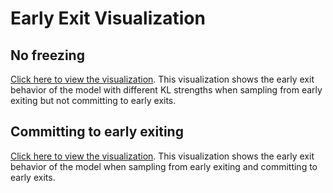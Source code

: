 # Early Exit Visualization

## No freezing
[Click here to view the visualization](https://htmlpreview.github.io/?https://github.com/MeridianResearch/externalization/blob/karthik/tests/early_exit_teacher/unfrozen_teacher_output.html). This visualization shows the early exit behavior of the model with different KL strengths when sampling from early exiting but not committing to early exits.

## Committing to early exiting
[Click here to view the visualization](https://htmlpreview.github.io/?https://github.com/MeridianResearch/externalization/blob/karthik/tests/early_exit_teacher/frozen_teacher_output.html). This visualization shows the early exit behavior of the model when sampling from early exiting and committing to early exits.
